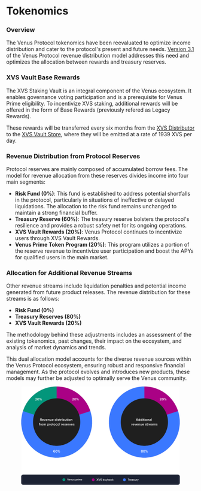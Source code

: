 # Tokenomics

### Overview

The Venus Protocol tokenomics have been reevaluated to optimize income distribution and cater to the protocol's present and future needs. [Version 3.1](https://snapshot.org/#/venus-xvs.eth/proposal/0xc9d270ccecb7b91c75b95b8d9af24fc7c20cd38c0c0c44888ed4e7724f4e7ce9) of the Venus Protocol revenue distribution model addresses this need and optimizes the allocation between rewards and treasury reserves.

### XVS Vault Base Rewards

The XVS Staking Vault is an integral component of the Venus ecosystem. It enables governance voting participation and is a prerequisite for Venus Prime eligibility. To incentivize XVS staking, additional rewards will be offered in the form of Base Rewards (previously refered as Legacy Rewards).

These rewards will be transferred every six months from the [XVS Distributor](https://bscscan.com/address/0xfd36e2c2a6789db23113685031d7f16329158384) to the [XVS Vault Store](https://www.bscscan.com/address/0x1e25cf968f12850003db17e0dba32108509c4359), where they will be emitted at a rate of 1939 XVS per day.

### Revenue Distribution from Protocol Reserves

Protocol reserves are mainly composed of accumulated borrow fees. The model for revenue allocation from these reserves divides income into four main segments:

* **Risk Fund (0%)**: This fund is established to address potential shortfalls in the protocol, particularly in situations of ineffective or delayed liquidations. The allocation to the risk fund remains unchanged to maintain a strong financial buffer.
* **Treasury Reserve (60%)**: The treasury reserve bolsters the protocol's resilience and provides a robust safety net for its ongoing operations.
* **XVS Vault Rewards (20%)**: Venus Protocol continues to incentivize users through XVS Vault Rewards.
* **Venus Prime Token Program (20%)**: This program utilizes a portion of the reserve revenue to incentivize user participation and boost the APYs for qualified users in the main market.

### Allocation for Additional Revenue Streams

Other revenue streams include liquidation penalties and potential income generated from future product releases. The revenue distribution for these streams is as follows:

* **Risk Fund (0%)**
* **Treasury Reserves (80%)**
* **XVS Vault Rewards (20%)**

The methodology behind these adjustments includes an assessment of the existing tokenomics, past changes, their impact on the ecosystem, and analysis of market dynamics and trends.

This dual allocation model accounts for the diverse revenue sources within the Venus Protocol ecosystem, ensuring robust and responsive financial management. As the protocol evolves and introduces new products, these models may further be adjusted to optimally serve the Venus community.

<figure><img src="../.gitbook/assets/tokenomics.svg" alt=""><figcaption></figcaption></figure>
